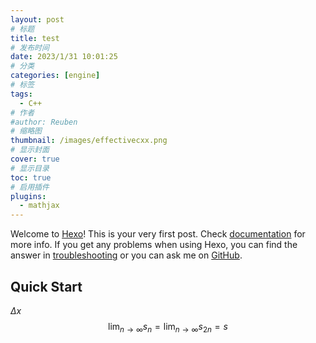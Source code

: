 ```yaml
---
layout: post
# 标题
title: test  
# 发布时间
date: 2023/1/31 10:01:25  
# 分类
categories: [engine] 
# 标签
tags:
  - C++
# 作者
#author: Reuben
# 缩略图
thumbnail: /images/effectivecxx.png 
# 显示封面
cover: true
# 显示目录
toc: true
# 启用插件
plugins:
  - mathjax
---
```


Welcome to [Hexo](https://hexo.io/)! This is your very first post. Check [documentation](https://hexo.io/docs/) for more info. If you get any problems when using Hexo, you can find the answer in [troubleshooting](https://hexo.io/docs/troubleshooting.html) or you can ask me on [GitHub](https://github.com/hexojs/hexo/issues).

## Quick Start

$\Delta x$
$$
\lim_{n \rightarrow \infty}s_n=\lim_{n \rightarrow \infty}s_{2n}=s
$$
